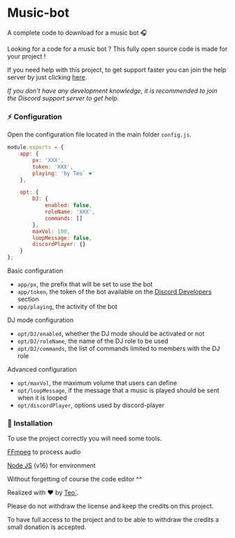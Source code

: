 # Music-bot

A complete code to download for a music bot 🎧

Looking for a code for a music bot ? This fully open source code is made for your project !

If you need help with this project, to get support faster you can join the help server by just clicking [here](https://discord.gg/5k56nFJNmt).

*If you don't have any development knowledge, it is recommended to join the Discord support server to get help.*

### ⚡ Configuration

Open the configuration file located in the main folder `config.js`.

```js
module.exports = {
    app: {
        px: 'XXX',
        token: 'XXX',
        playing: 'by Teo` ❤️'
    },

    opt: {
        DJ: {
            enabled: false,
            roleName: 'XXX',
            commands: []
        },
        maxVol: 100,
        loopMessage: false,
        discordPlayer: {}
    }
};
```

Basic configuration

- `app/px`, the prefix that will be set to use the bot
- `app/token`, the token of the bot available on the [Discord Developers](https://discordapp.com/developers/applications) section
- `app/playing`, the activity of the bot

DJ mode configuration

- `opt/DJ/enabled`, whether the DJ mode should be activated or not 
- `opt/DJ/roleName`, the name of the DJ role to be used
- `opt/DJ/commands`, the list of commands limited to members with the DJ role

Advanced configuration

- `opt/maxVol`, the maximum volume that users can define
- `opt/loopMessage`, if the message that a music is played should be sent when it is looped
- `opt/discordPlayer`, options used by discord-player

### 📑 Installation

To use the project correctly you will need some tools.

[FFmpeg](https://www.ffmpeg.org) to process audio

[Node JS](https://nodejs.org/en/) (v16) for environment

Without forgetting of course the code editor ^^

Realized with ❤️ by [Teo`](https://github.com/cuongisreal).

Please do not withdraw the license and keep the credits on this project.

To have full access to the project and to be able to withdraw the credits a small donation is accepted. 
